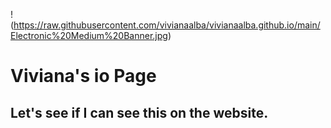 !(https://raw.githubusercontent.com/vivianaalba/vivianaalba.github.io/main/Electronic%20Medium%20Banner.jpg)

# Viviana's io Page
## Let's see if I can see this on the website.